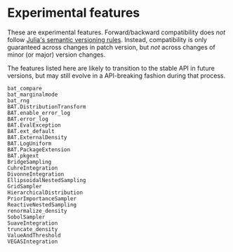 # Experimental features

These are experimental features. Forward/backward compatibility does *not*
follow [Julia's semantic versioning rules](https://julialang.github.io/Pkg.jl/v1/compatibility/).
Instead, compatibility is only guaranteed across changes in patch version, but
*not* across changes of minor (or major) version changes.

The features listed here are likely to transition to the stable API in future
versions, but may still evolve in a API-breaking fashion during that process.

```@docs
bat_compare
bat_marginalmode
bat_rng
BAT.DistributionTransform
BAT.enable_error_log
BAT.error_log
BAT.EvalException
BAT.ext_default
BAT.ExternalDensity
BAT.LogUniform
BAT.PackageExtension
BAT.pkgext
BridgeSampling
CuhreIntegration
DivonneIntegration
EllipsoidalNestedSampling
GridSampler
HierarchicalDistribution
PriorImportanceSampler
ReactiveNestedSampling
renormalize_density
SobolSampler
SuaveIntegration
truncate_density
ValueAndThreshold
VEGASIntegration
```
